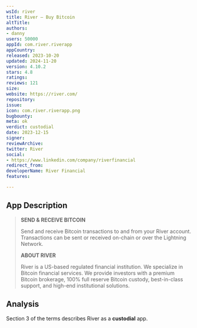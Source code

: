 ```yaml
---
wsId: river
title: River – Buy Bitcoin
altTitle: 
authors:
- danny
users: 50000
appId: com.river.riverapp
appCountry: 
released: 2023-10-20
updated: 2024-11-20
version: 4.10.2
stars: 4.8
ratings: 
reviews: 121
size: 
website: https://river.com/
repository: 
issue: 
icon: com.river.riverapp.png
bugbounty: 
meta: ok
verdict: custodial
date: 2023-12-15
signer: 
reviewArchive: 
twitter: River
social:
- https://www.linkedin.com/company/riverfinancial
redirect_from: 
developerName: River Financial
features: 

---
```


## App Description 

> **SEND & RECEIVE BITCOIN**
>
> Send and receive Bitcoin transactions to and from your River account. Transactions can be sent or received on-chain or over the Lightning Network.
> 
> **ABOUT RIVER**
>
> River is a US-based regulated financial institution. We specialize in Bitcoin financial services. We provide investors with a premium Bitcoin brokerage, 100% full reserve Bitcoin custody, best-in-class support, and high-end institutional solutions.

## Analysis 

Section 3 of the terms describes River as a **custodial** app.